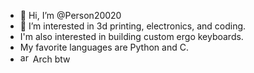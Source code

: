 - 👋 Hi, I’m @Person20020
- 👀 I’m interested in 3d printing, electronics, and coding.
- I'm also interested in building custom ergo keyboards.
- My favorite languages are Python and C.
- <img src="https://github.com/user-attachments/assets/9f5b35d9-db7d-48df-885b-f3dc20438239" width="16" alt="arch"> Arch btw
  
<!---
Person20020/Person20020 is a ✨ special ✨ repository because its `README.md` (this file) appears on your GitHub profile.
You can click the Preview link to take a look at your changes.
--->
